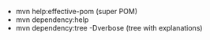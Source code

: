 - mvn help:effective-pom (super POM)
- mvn dependency:help
- mvn dependency:tree -Dverbose (tree with explanations)
